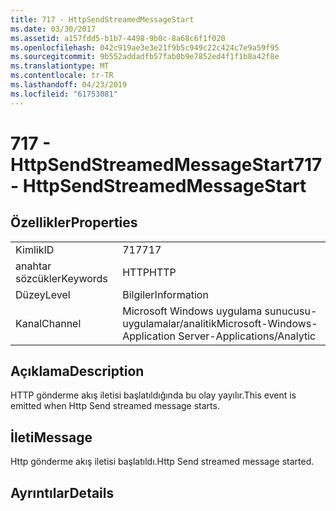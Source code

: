 ```yaml
---
title: 717 - HttpSendStreamedMessageStart
ms.date: 03/30/2017
ms.assetid: a157fdd5-b1b7-4498-9b0c-8a68c6f1f020
ms.openlocfilehash: 042c919ae3e3e21f9b5c949c22c424c7e9a59f95
ms.sourcegitcommit: 9b552addadfb57fab0b9e7852ed4f1f1b8a42f8e
ms.translationtype: MT
ms.contentlocale: tr-TR
ms.lasthandoff: 04/23/2019
ms.locfileid: "61753081"
---
```

# <a name="717---httpsendstreamedmessagestart"></a><span data-ttu-id="812c5-102">717 - HttpSendStreamedMessageStart</span><span class="sxs-lookup"><span data-stu-id="812c5-102">717 - HttpSendStreamedMessageStart</span></span>
## <a name="properties"></a><span data-ttu-id="812c5-103">Özellikler</span><span class="sxs-lookup"><span data-stu-id="812c5-103">Properties</span></span>  
  
|||  
|-|-|  
|<span data-ttu-id="812c5-104">Kimlik</span><span class="sxs-lookup"><span data-stu-id="812c5-104">ID</span></span>|<span data-ttu-id="812c5-105">717</span><span class="sxs-lookup"><span data-stu-id="812c5-105">717</span></span>|  
|<span data-ttu-id="812c5-106">anahtar sözcükler</span><span class="sxs-lookup"><span data-stu-id="812c5-106">Keywords</span></span>|<span data-ttu-id="812c5-107">HTTP</span><span class="sxs-lookup"><span data-stu-id="812c5-107">HTTP</span></span>|  
|<span data-ttu-id="812c5-108">Düzey</span><span class="sxs-lookup"><span data-stu-id="812c5-108">Level</span></span>|<span data-ttu-id="812c5-109">Bilgiler</span><span class="sxs-lookup"><span data-stu-id="812c5-109">Information</span></span>|  
|<span data-ttu-id="812c5-110">Kanal</span><span class="sxs-lookup"><span data-stu-id="812c5-110">Channel</span></span>|<span data-ttu-id="812c5-111">Microsoft Windows uygulama sunucusu-uygulamalar/analitik</span><span class="sxs-lookup"><span data-stu-id="812c5-111">Microsoft-Windows-Application Server-Applications/Analytic</span></span>|  
  
## <a name="description"></a><span data-ttu-id="812c5-112">Açıklama</span><span class="sxs-lookup"><span data-stu-id="812c5-112">Description</span></span>  
 <span data-ttu-id="812c5-113">HTTP gönderme akış iletisi başlatıldığında bu olay yayılır.</span><span class="sxs-lookup"><span data-stu-id="812c5-113">This event is emitted when Http Send streamed message starts.</span></span>  
  
## <a name="message"></a><span data-ttu-id="812c5-114">İleti</span><span class="sxs-lookup"><span data-stu-id="812c5-114">Message</span></span>  
 <span data-ttu-id="812c5-115">Http gönderme akış iletisi başlatıldı.</span><span class="sxs-lookup"><span data-stu-id="812c5-115">Http Send streamed message started.</span></span>  
  
## <a name="details"></a><span data-ttu-id="812c5-116">Ayrıntılar</span><span class="sxs-lookup"><span data-stu-id="812c5-116">Details</span></span>
